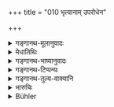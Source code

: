 +++
title = "010 भृत्यानाम् उपरोधेन"

+++

<details><summary>गङ्गानथ-मूलानुवादः</summary>

If a man does anything for his own benefit after death, to the detriment of the persons he has got to maintain,—it becomes conducive to unhappy results while he lives as also when he dies.—(9). Aged parents, well-behaved wife and infant sons have been declared by Manu to be persons that should be maintained, even by doing a hundred evil acts.—(10)


वृद्धौ च मातापितरौ साध्वी भार्या शिशुः सुतः | 
अप्यकार्यशतं कृत्वा भर्तव्या मनुरब्रवीत् ||


vṛddhau ca mātāpitarau sādhvī bhāryā śiśuḥ sutaḥ | 
apyakāryaśataṃ kṛtvā bhartavyā manurabravīt ||
</details>

<details><summary>मेधातिथिः</summary>

पूर्वस्य निन्दार्थवादो ऽयम् । **भृत्या** व्याख्याताः । **उपरोधो** भक्तवस्त्रादिना यथोपयोगम् आहरणम् । **और्ध्वदेहिकं** परलोकप्रयोजनम् । **असुखोदर्कम्** उदर्कः आगामीकालः, सो ऽस्य दानस्य्**आसुखोदर्कं** भवतीति प्रयोजनं सिद्धम् एव ॥ ११.१० ॥
</details>

<details><summary>गङ्गानथ-भाष्यानुवादः</summary>

**(verses 11.9-10)  
**

This is a deprecatory declamation in support of what has gone before.

‘*Persons he has got to maintain*’—already described.

‘*Detriment*’— depriving them of food and clothing and other necessaries.

‘*For his benefit after death*’—For the purpose of accomplishing for himself rewards in the other world.

‘*Conducive to unhappy results*’— The ‘*Udarka*,’ *i.e*., the ‘future result’ of such giving turns out to be ‘unhappy’.—(9-10).

\[Verse 10 translated here has been quoted by Medhātithi in the Bhāṣya on 3.72.\]
</details>

<details><summary>गङ्गानथ-टिप्पन्यः</summary>

**(verse 11.9)**

This verse is quoted in *Aparārka* (p. 283);—and in *Hemādri* (Dāna p.
40).

\[note: the above note either belongs to verse 8 or 9\]

**(verse 11.10)**

This verse is quoted in *Aparārka* (p. 283).

> वृद्धौ च मातापितरौ साध्वी भार्या शिशुः सुतः \|  
> अप्यकार्यशतं कृत्वा भर्तव्या मनुरब्रवीत् \|\|
>
> vṛddhau ca mātāpitarau sādhvī bhāryā śiśuḥ sutaḥ \|  
> apyakāryaśataṃ kṛtvā bhartavyā manurabravīt \|\|

This verse is not commented upon by the Commentators; it is quoted by
Medhātithi under 2.189, and in several important *Nibandhas*.

It is quoted in *Aparārka* (p. 283);—in *Mitākṣarā* (1.224) to the
effect that one who abandons his wife and children stands on the same
footing as one who abandons his parents;—again on 2.175, as. indicating
the obligatory character of the duty of maintaining one’s
family-members;—the *Bālambhaṭṭī* adds the following notes:—‘*Vṛddhau*’,
over 80 years old,—‘*śiśuḥ*’, less than 16 years old,—‘*Akāryaśatam*’,
many such reprehensible acts as receiving improper gifts and so forth.

It is quoted in *Smṛtitattva* I (p. 349);—in *Smṛtitattva* II (p. 361)
as mentioning persons who must be supported;—in *Parāśaramādhava* (Ācāra
p. 186);—and in *Parāśaramādhava* (Prāyaścitta, p. 384), which adds that
this refers to abnormal times of distress.
</details>

<details><summary>गङ्गानथ-तुल्य-वाक्यानि</summary>

**(verses 11.9-10)**

*Śātātapa* (Aparārka, p. 283).—‘The twice-born person who, in feeding
and making gifts, passes over the student near at hand destroys his
family to the seventh generation.’

*Bhaviṣyapurāṇa* (Do.).—‘If one passes over the Brāhmaṇa near at
hand,—except when he is an outcast,—and feeds one at a distance, he
falls into hell.—For this reason, the wise man should never pass over
his neighbours and relations, or his daughter’s son or sister’s husband,
or his sister’s son specially, and other relations; he should not pass
over these even if they be illiterate; passing over them, one falls into
hell.’

*Vyāsa* (Do., p. 282).—‘What is given to one’s parents, brothers,
sisters or daughters, wife or sons,—becomes an irreproachable bridge to
heaven. A gift made to the father becomes a hundredfold, that to the
mother a thousandfold, that to the daughter becomes endless, and what is
given to the uterine brother is imperishable.’

*Dakṣa* (Do., p. 939).—‘The following are the persons that should be
supported by rich persons:—father, mother, teacher, wife, children, a
poor man seeking shelter, guest and fire; also relations that are poor,
an orphan seeking shelter. He shall make presents to learned
men......... The supporting of one’s dependants is the way to heaven,
and the harassing of them is the way to hell.’
</details>

<details><summary>भारुचिः</summary>

मातापितरौ पुत्रदारं च **भृत्याः** । तथा चोक्तम् "गुरून् भृत्यांश् चोज्जिहीर्षन्" इति । एवं च स्मृत्यन्तरम्-


> वृद्धौ च मातापितरौ साध्वी भार्या सुतः शिशुः ।  
> अप्य् अकार्यशतं कृत्वा भर्तव्या मनुर् अब्रवीत् ॥

अतस् तेषाम् उपरोधेन यद् अन्यत् करोत्य् और्ध्वदेहिकम् इष्टं पूर्तं वा युक्तम् अस्यासुखोदर्कत्वं प्रत्यवायोत्पत्त्या च तत्रेह चेति । अपरे तु पूर्वश्लोकपादम् एवं पठन्ति "मध्वास्वदो विषापात" इति, अर्थस् तु यथोक्त एव ॥ ११.९ ॥
</details>

<details><summary>Bühler</summary>

010	If (a man) does anything for the sake of his happiness in another world, to the detriment of those whom he is bound to maintain, that produces evil results for him, both while he lives and when he is dead.
</details>

